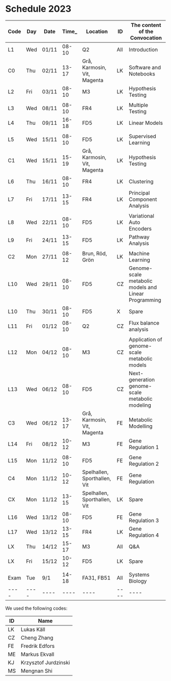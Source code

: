 # Schedule 2023

| Code | Day  | Date  | Time_  | Location | ID  | The content of the Convocation |
|--------|-------|--------|---------------|------------|----|----------------------------------------|
| L1 | Wed | 01/11 | 08-10 | Q2 | All | Introduction |
| C0 | Thu | 02/11 | 13-17 | Grå, Karmosin, Vit, Magenta | LK | Software and Notebooks |
| L2 | Fri | 03/11 | 08-10 | M3 | LK | Hypothesis Testing |
|    |     |       |       |     |    | |
| L3 | Wed | 08/11 | 08-10 | FR4 | LK | Multiple Testing  |
| L4 | Thu | 09/11 | 16-18 | FD5 | LK | Linear Models |
|    |     |       |       |     |    | |
| L5 | Wed | 15/11 | 08-10 | FD5 | LK | Supervised Learning |
| C1 | Wed | 15/11 | 15-19 | Grå, Karmosin, Vit, Magenta | LK | Hypothesis Testing |
| L6 | Thu | 16/11 | 08-10 | FR4 | LK | Clustering |
| L7 | Fri | 17/11 | 13-15 | FR4 | LK | Principal Component Analysis |
|    |     |       |       |     |    | |
| L8 | Wed | 22/11 | 08-10 | FD5 | LK | Variational Auto Encoders |
| L9 | Fri | 24/11 | 13-15 | FD5 | LK | Pathway Analysis |
|    |     |       |       |     |    | |
| C2 | Mon | 27/11 | 08-12 | Brun, Röd, Grön | LK | Machine Learning |
| L10 | Wed | 29/11 | 08-10 | FD5  | CZ | Genome-scale metabolic models and Linear Programming |
| L10 | Thu | 30/11 | 08-10 | FD5 | X | Spare |
| L11 | Fri | 01/12 | 08-10 | Q2 | CZ | Flux balance analysis |
|    |     |       |       |     |    | |
| L12 | Mon | 04/12 | 08-10 | M3 | CZ | Application of genome-scale metabolic models |
| L13 | Wed | 06/12 | 08-10 | FD5 | CZ | Next-generation genome-scale metabolic modeling |
| C3 | Wed | 06/12 | 13-17 | Grå, Karmosin, Vit, Magenta | FE | Metabolic Modelling |
| L14 | Fri | 08/12 | 10-12 | M3 | FE | Gene Regulation 1 |
|    |     |       |       |     |    | |
| L15 | Mon | 11/12 | 08-10 | FD5 | FE | Gene Regulation 2 |
| C4 | Mon | 11/12 | 10-12 | Spelhallen, Sporthallen, Vit | FE | Gene Regulation |
| CX | Mon | 11/12 | 13-15 | Spelhallen, Sporthallen, Vit | LK | Spare |
| L16 | Wed | 13/12 | 08-10 | FD5 | FE | Gene Regulation 3 |
| L17 | Wed | 13/12 | 13-15 | FR4 | LK | Gene Regulation 4 |
| LX | Thu | 14/12 | 15-17 | M3 | All | Q&A |
| LX | Fri | 15/12 | 10-12 | FD5 | LK | Spare |
|    |     |       |       |     |    | |
| Exam | Tue | 9/1 | 14-18 | FA31, FB51 | All | Systems Biology |
|----|----|----|----|----|----|----|


We used the following codes:

 | ID | Name |
 |----|------|
 | LK | Lukas Käll |
 | CZ | Cheng Zhang |
 | FE | Fredrik Edfors |
 | ME | Markus Ekvall |
 | KJ | Krzysztof Jurdzinski |
 | MS | Mengnan Shi |

 
